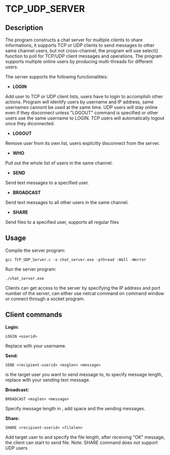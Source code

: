 # TCP_UDP_SERVER
## Description
The program constructs a chat server for multiple clients to share informations, it supports TCP or UDP clients to send messages to other same channel users, but not cross-channel, the program will use select() function to poll for TCP/UDP client messages and operations. The program supports multiple online users by producing multi-threads for different users.

The server supports the following functionalities:

- **LOGIN**

Add user to TCP or UDP client lists, users have to login to accomplish other actions. Program will identify users by username and IP address, same usernames cannont be used at the same time. UDP users will stay online even if they disconnect unless "LOGOUT" command is specified or other users use the same username to LOGIN. TCP users will automatically logout once they diconnected.

- **LOGOUT**

Remove user from its own list, users explicitly disconnect from the server.

- **WHO**

Pull out the whole list of users in the same channel.

- **SEND**

Send text messages to a specified user.

- **BROADCAST**

Send text messages to all other users in the same channel.

- **SHARE**

Send files to a specified user, supports all regular files

## Usage

Compile the server program:
```
gcc TCP_UDP_Server.c -o chat_server.exe -pthread -Wall -Werror
```

Run the server program: 
```
./chat_server.exe
```

Clients can get access to the server by specifying the IP address and port number of the server, can either use netcat command on command window or connect through a socket program.

## Client commands

**Login:** 
```
LOGIN <userid>
```

Replace <userid> with your username.

**Send:**
```
SEND <recipient-userid> <msglen> <message>
```

<recipient-userid> is the target user you want to send message to, <msglen> to specify message length, replace <message> with your sending text message.
 
**Broadcast:**
```
BROADCAST <msglen> <message>
```

Specify message length in <msglen>, add space and the sending messages.
 
**Share:**
```
SHARE <recipient-userid> <filelen>
```

Add target user to <recipient-userid> and specify the file length, after receiving "OK" message, the client can start to send file. Note: SHARE command does not support UDP users
